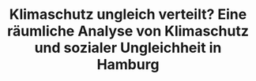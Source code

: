 ---
id: klimaschutz
title: "Klimaschutz ungleich verteilt? Eine räumliche Analyse von Klimaschutz und sozialer Ungleichheit in Hamburg"
title_project: "Klimaschutz - ungleich verteilt? Eine räumliche Analyse von Klimaschutzprojekten und sozialer Ungleichheit in Hamburg"
title_short: "Klimaschutz"
period: "Okt 24 – Sep 25 (12 Monate)" 
round: "4"
lecture2go: "70598"
uhh_url: "https://www.hcl.uni-hamburg.de/ddlitlab/data-literacy-studierendenprojekte/vierte-foerderrunde/klimaschutz.html"
students: "Timon Kollhoff, Moritz Rosenboom, Jasmin Baghiana"
mentor: "Jessica Haak"
text: |
    Umfragen zum Klimawandel zeigen, dass die Unterstützung von Klimaschutz mit den soziodemografischen Charakteristika einer Person zusammenhängt. Je niedriger das Einkommen und die Bildung sind, desto weniger betrachtet man den Klimawandel als dringliches Problem, beteiligt sich weniger an Klimaschutz und sieht diesen als weniger notwendig an. Wir als Studierendengruppe vermuten, dass hier aber nicht nur individuelle Merkmale an sich und Faktoren wie eine ungerechte Kostenverteilung eine Rolle spielen, sondern auch *räumlich ungleich verteilte Klimaschutzprojekte* innerhalb einer Stadt. In unserem Projekt rekonstruieren wir daher am Beispiel Hamburgs, wo Klimaschutzprojekte stattfinden und ob die Verteilung systematisch mit der Sozialstruktur der Hamburger Stadtteile zusammenhängt. Unsere Ergebnisse können dazu beitragen, die Hamburger Klimapolitik sozial gerechter zu gestalten und dadurch die Akzeptanz von Klimaschutz zu fördern.

    Insgesamt wird der Klimawandel mit großer Mehrheit als deutliche Bedrohung wahrgenommen. In einer Eurobarometer-Umfrage gaben zuletzt 93 % aller Europäer:innen an, dass der Klimawandel ein “sehr ernstes” bis “eher ernstes” Problem für die Welt darstellt [1, S. 23]. Mehr als die Hälfte (58 %) meint, dass der Übergang zu einer grünen Wirtschaft beschleunigt werden sollte [1, S. 23].

    Trotz dieser breiten Anerkennung der Gefahr zeigen sich spürbare Unterschiede in Abhängigkeit vom *sozioökonomischen Status* der Befragten. So fällt auf, dass je höher gebildet und wohlhabender eine Person ist und je höher sie sich selbst sozial einstuft, desto eher wird der Klimawandel von ihr als Hauptproblem klassifiziert, während andersherum vor allem Hunger und Armut sowie die wirtschaftliche Lage als Hauptprobleme identifiziert werden [1, S. 14, 22]. Das gleiche Muster zeigt sich bei privaten Klimaschutzmaßnahmen, wie mehr Recycling, weniger Fleischkonsum und auch bei Einstellungen gegenüber institutionellen Klimaschutzmaßnahmen. Je niedriger der soziale Status, desto weniger wird eigeninitiativ etwas gegen den Klimawandel unternommen und desto geringer ist auch die Akzeptanz und wahrgenommene Notwendigkeit einer Vielzahl von Maßnahmen, insbesondere bei der Energiewende [1].

    In unserem Forschungsprojekt adressieren wir diesen Zusammenhang zwischen Klimaschutzprojekten und der Beteiligung, Akzeptanz und der wahrgenommenen Notwendigkeit von Klimaschutz, abhängig vom sozioökonomischen Status. Wir vermuten, dass soziale Unterschiede bei der Unterstützung von Klimaschutz nicht nur durch individuelle Merkmale [5], eine ungleiche Kostenverteilung und der (wahrgenommenen) Belastung verschiedener Akteur:innen [2], sondern auch durch lokale Unterschiede in der Umsetzung von Klimaschutzprojekten innerhalb einer Stadt verstärkt werden können. Unsere Annahme ist, dass sozial schwächer gestellte Menschen auch deshalb Klimaschutz durchschnittlich weniger unterstützen, da sie damit möglicherweise nicht ausreichend *in ihrem direkten Umfeld* in Berührung kommen. Erste Forschungsergebnisse verweisen dabei auf einen positiven Zusammenhang zwischen der Akzeptanz von Klimaschutzmaßnahmen und dem realen Stattfinden dieser vor Ort ebenso wie auf “räumliche Diffusionsprozesse” zwischen angrenzenden Landkreisen [3, S. 20]. Ist weiterhin davon auszugehen, dass die Beteiligung, Akzeptanz und wahrgenommene Notwendigkeit von Klimaschutz auf individueller Ebene vom sozioökonomischen Status einer Person abhängt [1, S. 14, 22], dann kann auch auf Kontextebene gefolgert werden, dass Klimaschutzprojekte vor Ort sozial ungleich verteilt sind, erkennbar daran, dass Menschen mit niedrigem Sozialstatus im Durchschnitt Klimaschutz weniger unterstützen. Das kann vermutlich umso stärker wirken, wenn wie in Hamburg sozial schwache Gebiete geballt vorkommen in mehrheitlich räumlicher Abgrenzung zu Gebieten mit sozial sehr hohem Status [4, S. 18].

    Unser Forschungsprojekt zielt darauf ab, zu analysieren, wie sich Klimaschutz zwischen den Hamburger Stadtteilen unterscheidet und ob die Verteilung von Klimaschutzprojekten mit der Sozialstruktur der Stadtteile korreliert. Dazu verfolgen wir folgende Forschungsfragen:

    - Wo werden Klimaschutzprojekte in Hamburg durchgeführt?
    - Inwiefern unterscheiden sich Klimaschutzprojekte der verschiedenen Akteure (Stadt/Zivilgesellschaft) in ihrer räumlichen Lage?
    - Wie hängt die Sozialstruktur eines Stadtteils mit den vor Ort durchgeführten Klimaschutzprojekten zusammen?
    - Welche Implikationen ergeben sich aus der (Un-)Gleichverteilung von Klimaschutzprojekten?  

    Am Ende des Projekts sollen die Ergebnisse in einer *interaktiven Karte* sichtbar sein. So sollen potentielle Cluster und Unterschiede zwischen Stadtteilen, Akteur:innen und ggf. verschiedensten Arten von Klimaschutzprojekten auf einen Blick dargestellt werden.

    ## Literatur: 

    - [1] Europäische Kommission (2023): Climate Change, Special Eurobarometer 538, Report. DOI: 10.2834/653431 
    - [2] Holzmann, Sara und Wolf, Ingo (2023): Klimapolitik und soziale Gerechtigkeit. Wie die deutsche Bevölkerung Zielkonflikte in der Transformation wahrnimmt, Bertelsmann Stiftung (Hrsg.): Gütersloh. DOI:10.11586/2023094 
    - [3] Levi, Sebastian, Wolf, Ingo und Sommer, Stephan (2023): Geographische und zeitliche Unterschiede in der Zustimmung zu Klimaschutzpolitik in Deutschland im Zeitverlauf, Kopernikus-Projekt Ariadne (Hrsg.): Potsdam. DOI: 10.48485/pik.2023.003 
    - [4] Maaß, Fabian und Huang, Zhiyuan (2023): Sozialmonitoring Integrierte Stadtteilentwicklung – Bericht 2023, Freie und Hansestadt Hamburg (Hrsg.): Hamburg.  
    - [5] Droste, Luigi und Wendt, Björn (2021): Who cares? Eine ländervergleichende Analyse klimawandelbezogener Besorgnis in Europa, Soziologie und Nachhaltigkeit, 7(1), 1-42.   

image: "https://www.hcl.uni-hamburg.de/20937855/climate-change-1325882-4b9cfcb530286bef1b86fdbdcb2677738c36bba9.jpg"
image_credit: "andreas160578 / Pixabay"
---